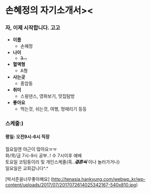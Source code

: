 # 손혜정의 자기소개서><
### 자, 이제 시작합니다. 고고


- **이름**
  - 손혜정  
- **나이**
  - ~~3...~~  
- **혈액형**
  - A형  
- **사는곳**
  - 종암동  
- **취미**
  - 스윙댄스, 영화보기, 맛집탐방  
- **좋아요**
  - 먹는것, 쉬는것, 여행, 멍때리기 등등  

### 스케줄:)
#### 평일: 오전9시-6시 직장
  월요일엔 야근이 많아요ㅠㅠ  
  화/목/금 7시-9시 공부..!
  수 7시이후 예배  
  토요일 코팅동이리 및 개인스케줄(흑..***~~결혼식~~*** 이나 놀러가거나)  
  일요일은 교회갑니다^.^
  

[박서준을너무좋아해요] (http://tenasia.hankyung.com/webwp_kr/wp-content/uploads/2017/07/2017072614025342167-540x810.jpg)
